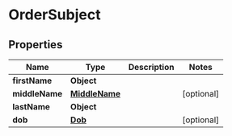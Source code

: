

# OrderSubject


## Properties

| Name | Type | Description | Notes |
|------------ | ------------- | ------------- | -------------|
|**firstName** | **Object** |  |  |
|**middleName** | [**MiddleName**](MiddleName.md) |  |  [optional] |
|**lastName** | **Object** |  |  |
|**dob** | [**Dob**](Dob.md) |  |  [optional] |



